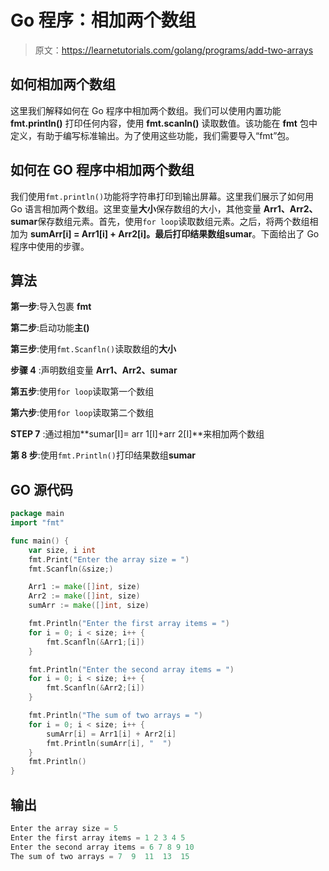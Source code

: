 # Go 程序：相加两个数组

> 原文：<https://learnetutorials.com/golang/programs/add-two-arrays>

## 如何相加两个数组

这里我们解释如何在 Go 程序中相加两个数组。我们可以使用内置功能 **fmt.println()** 打印任何内容，使用 **fmt.scanln()** 读取数值。该功能在 **fmt** 包中定义，有助于编写标准输出。为了使用这些功能，我们需要导入“fmt”包。

## 如何在 GO 程序中相加两个数组

我们使用`fmt.println()`功能将字符串打印到输出屏幕。这里我们展示了如何用 Go 语言相加两个数组。这里变量**大小**保存数组的大小，其他变量 **Arr1、Arr2、sumar**保存数组元素。首先，使用`for loop`读取数组元素。之后，将两个数组相加为 **sumArr[i] = Arr1[i] + Arr2[i]。**最后打印结果数组**sumar**。下面给出了 Go 程序中使用的步骤。

## 算法

**第一步**:导入包裹 **fmt**

**第二步**:启动功能**主()**

**第三步**:使用`fmt.Scanfln()`读取数组的**大小**

**步骤 4** :声明数组变量 **Arr1、Arr2、sumar**

**第五步**:使用`for loop`读取第一个数组

**第六步**:使用`for loop`读取第二个数组

**STEP 7** :通过相加**sumar[I]= arr 1[I]+arr 2[I]**来相加两个数组

**第 8 步**:使用`fmt.Println()`打印结果数组**sumar**

## GO 源代码

```go
package main
import "fmt"

func main() {
    var size, i int
    fmt.Print("Enter the array size = ")
    fmt.Scanfln(&size;)

    Arr1 := make([]int, size)
    Arr2 := make([]int, size)
    sumArr := make([]int, size)

    fmt.Println("Enter the first array items = ")
    for i = 0; i < size; i++ {
        fmt.Scanfln(&Arr1;[i])
    }

    fmt.Println("Enter the second array items = ")
    for i = 0; i < size; i++ {
        fmt.Scanfln(&Arr2;[i])
    }

    fmt.Println("The sum of two arrays = ")
    for i = 0; i < size; i++ {
        sumArr[i] = Arr1[i] + Arr2[i]
        fmt.Println(sumArr[i], "  ")
    }
    fmt.Println()
}

```

## 输出

```go
Enter the array size = 5
Enter the first array items = 1 2 3 4 5
Enter the second array items = 6 7 8 9 10
The sum of two arrays = 7  9  11  13  15 
```